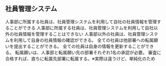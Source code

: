 ## 社員管理システム
人事部に所属する社員は、社員管理システムを利用して自社の社員情報を管理することができる
人事部に所属する社員は、社員管理システムを利用して自社以外の社員情報を管理することはできない
人事部以外の社員は、社員管理システムを利用して自身の社員情報の確認ができる。
全ての社員は他部署への転属願いを提出することができる。
全ての社員は自身の情報を更新することができる。
転属願いは、人事部と転属願い先の部署それぞれ1名の承認が必要。
審査に合格すれば、直ちに転属先部署に転属する。※実際は違うけど、単純化のため
